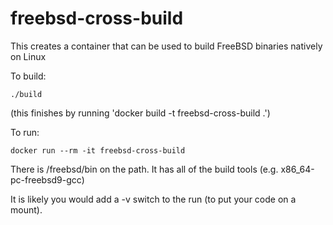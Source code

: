 # freebsd-cross-build

This creates a container that can be used to build FreeBSD binaries
natively on Linux

To build:

    ./build

(this finishes by running 'docker build -t freebsd-cross-build .')

To run:

    docker run --rm -it freebsd-cross-build

There is /freebsd/bin on the path. It has all of the build
tools (e.g. x86_64-pc-freebsd9-gcc)

It is likely you would add a -v switch to the run (to put your
code on a mount).
